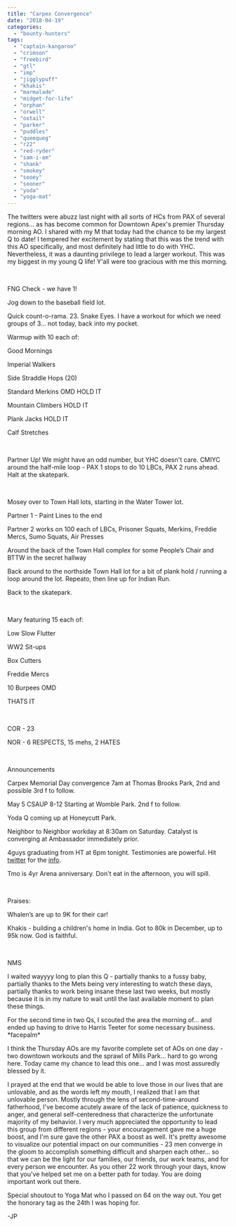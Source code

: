 ```yaml
---
title: "Carpex Convergence"
date: "2018-04-19"
categories: 
  - "bounty-hunters"
tags: 
  - "captain-kangaroo"
  - "crimson"
  - "freebird"
  - "gtl"
  - "imp"
  - "jigglypuff"
  - "khakis"
  - "marmalade"
  - "midget-for-life"
  - "orphan"
  - "orwell"
  - "oxtail"
  - "parker"
  - "puddles"
  - "queequeg"
  - "r22"
  - "red-ryder"
  - "sam-i-am"
  - "shank"
  - "smokey"
  - "sooey"
  - "sooner"
  - "yoda"
  - "yoga-mat"
---
```


The twitters were abuzz last night with all sorts of HCs from PAX of several regions... as has become common for Downtown Apex's premier Thursday morning AO. I shared with my M that today had the chance to be my largest Q to date! I tempered her excitement by stating that this was the trend with this AO specifically, and most definitely had little to do with YHC. Nevertheless, it was a daunting privilege to lead a larger workout. This was my biggest in my young Q life! Y'all were too gracious with me this morning.

 

FNG Check - we have 1!

Jog down to the baseball field lot.

Quick count-o-rama. 23. Snake Eyes. I have a workout for which we need groups of 3... not today, back into my pocket.

Warmup with 10 each of:

Good Mornings

Imperial Walkers

Side Straddle Hops (20)

Standard Merkins OMD HOLD IT

Mountain Climbers HOLD IT

Plank Jacks HOLD IT

Calf Stretches

 

Partner Up! We might have an odd number, but YHC doesn't care. CMIYC around the half-mile loop - PAX 1 stops to do 10 LBCs, PAX 2 runs ahead. Halt at the skatepark.

 

Mosey over to Town Hall lots, starting in the Water Tower lot.

Partner 1 - Paint Lines to the end

Partner 2 works on 100 each of LBCs, Prisoner Squats, Merkins, Freddie Mercs, Sumo Squats, Air Presses

Around the back of the Town Hall complex for some People’s Chair and BTTW in the secret hallway

Back around to the northside Town Hall lot for a bit of plank hold / running a loop around the lot. Repeato, then line up for Indian Run.

Back to the skatepark.

 

Mary featuring 15 each of:

Low Slow Flutter

WW2 Sit-ups

Box Cutters

Freddie Mercs

10 Burpees OMD

THATS IT

 

COR - 23

NOR - 6 RESPECTS, 15 mehs, 2 HATES

 

Announcements

Carpex Memorial Day convergence 7am at Thomas Brooks Park, 2nd and possible 3rd f to follow.

May 5 CSAUP 8-12 Starting at Womble Park. 2nd f to follow.

Yoda Q coming up at Honeycutt Park.

Neighbor to Neighbor workday at 8:30am on Saturday. Catalyst is converging at Ambassador immediately prior.

4guys graduating from HT at 6pm tonight. Testimonies are powerful. Hit [twitter](https://twitter.com/healtransitions) for the [info](https://twitter.com/F3TheArena/status/986953804875739136).

Tmo is 4yr Arena anniversary. Don't eat in the afternoon, you will spill.

 

Praises:

Whalen’s are up to 9K for their car!

Khakis - building a children's home in India. Got to 80k in December, up to 95k now. God is faithful.

 

NMS

I waited wayyyy long to plan this Q - partially thanks to a fussy baby, partially thanks to the Mets being very interesting to watch these days, partially thanks to work being insane these last two weeks, but mostly because it is in my nature to wait until the last available moment to plan these things.

For the second time in two Qs, I scouted the area the morning of... and ended up having to drive to Harris Teeter for some necessary business. \*facepalm\*

I think the Thursday AOs are my favorite complete set of AOs on one day - two downtown workouts and the sprawl of Mills Park... hard to go wrong here. Today came my chance to lead this one... and I was most assuredly blessed by it.

I prayed at the end that we would be able to love those in our lives that are unlovable, and as the words left my mouth, I realized that I am that unlovable person. Mostly through the lens of second-time-around fatherhood, I've become acutely aware of the lack of patience, quickness to anger, and general self-centeredness that characterize the unfortunate majority of my behavior. I very much appreciated the opportunity to lead this group from different regions - your encouragement gave me a huge boost, and I'm sure gave the other PAX a boost as well. It's pretty awesome to visualize our potential impact on our communities - 23 men converge in the gloom to accomplish something difficult and sharpen each other... so that we can be the light for our families, our friends, our work teams, and for every person we encounter. As you other 22 work through your days, know that you've helped set me on a better path for today. You are doing important work out there.

Special shoutout to Yoga Mat who I passed on 64 on the way out. You get the honorary tag as the 24th I was hoping for.

\-JP

